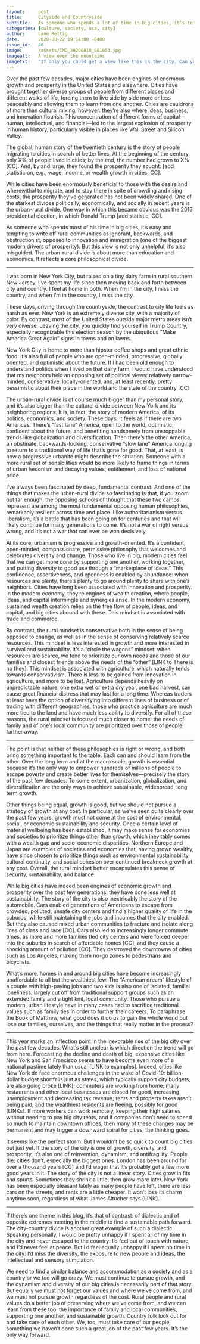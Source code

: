 ```yaml
---
layout:     post
title:      Cityside and Countryside
subtitle:   As someone who spends a lot of time in big cities, it’s tempting to view rural areas as backwards and obstructive. That’s unfair to rural culture. Urban and rural communities stand for different things, but both have important values.
categories: [culture, society, usa, city]
author:     Lane Rettig
date:       2020-08-22 19:14:00 -0400
issue_id:   46
image:      /assets/IMG_20200818_081053.jpg
imagealt:   A view over the mountains
imagetxt:   "If only you could get a view like this in the city. Can you blame people who wake up to this view every morning for liking things as they are? Maine, August 2020. (Photo by the author)"
---
```

Over the past few decades, major cities have been engines of enormous growth and prosperity in the United States and elsewhere. Cities have brought together diverse groups of people from different places and different walks of life, forcing them to live side by side more or less peaceably and allowing them to learn from one another. Cities are cauldrons of more than cultural mixing, however: they’re also where ideas, business, and innovation flourish. This concentration of different forms of capital—human, intellectual, and financial—led to the largest explosion of prosperity in human history, particularly visible in places like Wall Street and Silicon Valley.

The global, human story of the twentieth century is the story of people migrating to cities in search of better lives. At the beginning of the century, only X% of people lived in cities; by the end, the number had grown to X% [CC]. And, by and large, they found the prosperity they sought: [add statistic on, e.g., wage, income, or wealth growth in cities, CC].

While cities have been enormously beneficial to those with the desire and wherewithal to migrate, and to stay there in spite of crowding and rising costs, the prosperity they’ve generated has not been widely shared. One of the starkest divides politically, economically, and socially in recent years is the urban-rural divide. One way in which this became obvious was the 2016 presidential election, in which Donald Trump [add statistic, CC].

As someone who spends most of his time in big cities, it’s easy and tempting to write off rural communities as ignorant, backwards, and obstructionist, opposed to innovation and immigration (one of the biggest modern drivers of prosperity). But this view is not only unhelpful, it’s also misguided. The urban-rural divide is about more than education and economics. It reflects a core philosophical divide.

<hr/>

I was born in New York City, but raised on a tiny dairy farm in rural southern New Jersey. I’ve spent my life since then moving back and forth between city and country. I feel at home in both. When I’m in the city, I miss the country, and when I’m in the country, I miss the city.

These days, driving through the countryside, the contrast to city life feels as harsh as ever. New York is an extremely diverse city, with a majority of color. By contrast, most of the United States outside major metro areas isn’t very diverse. Leaving the city, you quickly find yourself in Trump Country, especially recognizable this election season by the ubiquitous “Make America Great Again” signs in towns and on lawns.

New York City is home to more than hipster coffee shops and great ethnic food: it’s also full of people who are open-minded, progressive, globally oriented, and optimistic about the future. If I had been old enough to understand politics when I lived on that dairy farm, I would have understood that my neighbors held an opposing set of political views: relatively narrow-minded, conservative, locally-oriented, and, at least recently, pretty pessimistic about their place in the world and the state of the country [CC].

The urban-rural divide is of course much bigger than my personal story, and it’s also bigger than the cultural divide between New York and its neighboring regions. It is, in fact, the story of modern America, of its politics, economics, and society. These days, it feels as if there are two Americas. There’s “fast lane” America, open to the world, optimistic, confident about the future, and benefiting handsomely from unstoppable trends like globalization and diversification. Then there’s the other America, an obstinate, backwards-looking, conservative “slow lane” America longing to return to a traditional way of life that’s gone for good. That, at least, is how a progressive urbanite might describe the situation. Someone with a more rural set of sensibilities would be more likely to frame things in terms of urban hedonism and decaying values, entitlement, and loss of national pride.

I’ve always been fascinated by deep, fundamental contrast. And one of the things that makes the urban-rural divide so fascinating is that, if you zoom out far enough, the opposing schools of thought that these two camps represent are among the most fundamental opposing human philosophies, remarkably resilient across time and place. Like authoritarianism versus liberalism, it’s a battle that has been going on for centuries and that will likely continue for many generations to come. It’s not a war of right versus wrong, and it’s not a war that can ever be won decisively.

At its core, urbanism is progressive and growth-oriented. It’s a confident, open-minded, compassionate, permissive philosophy that welcomes and celebrates diversity and change. Those who live in big, modern cities feel that we can get more done by supporting one another, working together, and putting diversity to good use through a “marketplace of ideas.” This confidence, assertiveness, and openness is enabled by abundance: when resources are plenty, there’s plenty to go around plenty to share with one’s neighbors. Cities have long been associated with innovation and prosperity. In the modern economy, they’re engines of wealth creation, where people, ideas, and capital intermingle and synergies arise. In the modern economy, sustained wealth creation relies on the free flow of people, ideas, and capital, and big cities abound with these. This mindset is associated with trade and commerce.

By contrast, the rural mindset is conservative both in the sense of being opposed to change, as well as in the sense of conserving relatively scarce resources. This mindset is less interested in growth and more interested in survival and sustainability. It’s a “circle the wagons” mindset: when resources are scarce, we tend to prioritize our own needs and those of our families and closest friends above the needs of the “other” [LINK to There is no they]. This mindset is associated with agriculture, which naturally tends towards conservativism. There is less to be gained from innovation in agriculture, and more to be lost. Agriculture depends heavily on unpredictable nature: one extra wet or extra dry year, one bad harvest, can cause great financial distress that may last for a long time. Whereas traders at least have the option of diversifying into different lines of business or of trading with different geographies, those who practice agriculture are much more tied to the land and have much less ability to diversify. For all of these reasons, the rural mindset is focused much closer to home: the needs of family and of one’s local community are prioritized over those of people farther away.

<hr/>

The point is that neither of these philosophies is right or wrong, and both bring something important to the table. Each can and should learn from the other. Over the long term and at the macro scale, growth is essential because it’s the only way to empower hundreds of millions of people to escape poverty and create better lives for themselves—precisely the story of the past few decades. To some extent, urbanization, globalization, and diversification are the only ways to achieve sustainable, widespread, long term growth.

Other things being equal, growth is good, but we should not pursue a strategy of growth at any cost. In particular, as we’ve seen quite clearly over the past few years, growth must not come at the cost of environmental, social, or economic sustainability and security. Once a certain level of material wellbeing has been established, it may make sense for economies and societies to prioritize things other than growth, which inevitably comes with a wealth gap and socio-economic disparities. Northern Europe and Japan are examples of societies and economies that, having grown wealthy, have since chosen to prioritize things such as environmental sustainability, cultural continuity, and social cohesion over continued breakneck growth at any cost. Overall, the rural mindset better encapsulates this sense of security, sustainability, and balance.

While big cities have indeed been engines of economic growth and prosperity over the past few generations, they have done less well at sustainability. The story of the city is also inextricably the story of the automobile. Cars enabled generations of Americans to escape from crowded, polluted, unsafe city centers and find a higher quality of life in the suburbs, while still maintaining the jobs and incomes that the city enabled. But they also caused mixed urban communities to fracture and isolate along lines of class and race [CC]. Cars also led to increasingly longer commute times, as more and more families fled city centers and were forced deeper into the suburbs in search of affordable homes [CC], and they cause a shocking amount of pollution [CC]. They destroyed the downtowns of cities such as Los Angeles, making them no-go zones to pedestrians and bicyclists.

What’s more, homes in and around big cities have become increasingly unaffordable to all but the wealthiest few. The “American dream” lifestyle of a couple with high-paying jobs and two kids is also one of isolated, familial loneliness, largely cut off from traditional support groups such as an extended family and a tight knit, local community. Those who pursue a modern, urban lifestyle have in many cases had to sacrifice traditional values such as family ties in order to further their careers. To paraphrase the Book of Matthew, what good does it do us to gain the whole world but lose our families, ourselves, and the things that really matter in the process?

<hr/>

This year marks an inflection point in the inexorable rise of the big city over the past few decades. What’s still unclear is which direction the trend will go from here. Forecasting the decline and death of big, expensive cities like New York and San Francisco seems to have become even more of a national pastime lately than usual [LINK to examples]. Indeed, cities like New York do face enormous challenges in the wake of Covid-19: billion-dollar budget shortfalls just as states, which typically support city budgets, are also going broke [LINK]; commuters are working from home; many restaurants and other local businesses are closed for good, increasing unemployment and decreasing tax revenue; rents and property taxes aren’t being paid; and the wealthiest residents are fleeing, possibly for good [LINKs]. If more workers can work remotely, keeping their high salaries without needing to pay big city rents, and if companies don’t need to spend so much to maintain downtown offices, then many of these changes may be permanent and may trigger a downward spiral for cities, the thinking goes.

It seems like the perfect storm. But I wouldn’t be so quick to count big cities out just yet. If the story of the city is one of growth, diversity, and prosperity, it’s also one of reinvention, dynamism, and antifragility. People die; cities don’t, especially the biggest ones. London has been around for over a thousand years [CC] and I’d wager that it’s probably got a few more good years in it. The story of the city is not a linear story. Cities grow in fits and spurts. Sometimes they shrink a little, then grow more later. New York has been especially pleasant lately as many people have left, there are less cars on the streets, and rents are a little cheaper. It won’t lose its charm anytime soon, regardless of what James Altucher says [LINK].

<hr/>

If there’s one theme in this blog, it’s that of contrast: of dialectic and of opposite extremes meeting in the middle to find a sustainable path forward. The city-country divide is another great example of such a dialectic. Speaking personally, I would be pretty unhappy if I spent all of my time in the city and never escaped to the country: I’d feel out of touch with nature, and I’d never feel at peace. But I’d feel equally unhappy if I spent no time in the city: I’d miss the diversity, the exposure to new people and ideas, the intellectual and sensory stimulation.

We need to find a similar balance and accommodation as a society and as a country or we too will go crazy. We must continue to pursue growth, and the dynamism and diversity of our big cities is necessarily part of that story. But equally we must not forget our values and where we’ve come from, and we must not pursue growth regardless of the cost. Rural people and rural values do a better job of preserving where we’ve come from, and we can learn from these too: the importance of family and local communities, supporting one another, and sustainable growth. Country folk look out for and take care of each other. We, too, must take care of our people, something we haven’t done such a great job of the past few years. It’s the only way forward.
